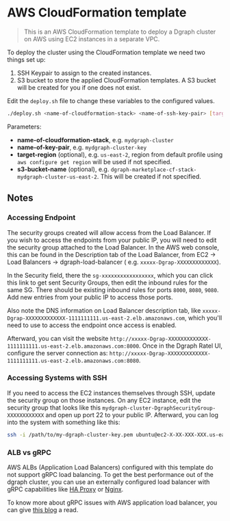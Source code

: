 # **AWS CloudFormation template**

> This is an AWS CloudFormation template to deploy a Dgraph cluster on AWS using EC2 instances in a separate VPC.

To deploy the cluster using the CloudFormation template we need two things set up:

1. SSH Keypair to assign to the created instances.
2. S3 bucket to store the applied CloudFormation templates.  A S3 bucket will be created for you if one does not exist.

Edit the `deploy.sh` file to change these variables to the configured values.

```sh
./deploy.sh <name-of-cloudformation-stack> <name-of-ssh-key-pair> [target-region] [s3-bucket-name]
```

Parameters:

* **name-of-cloudformation-stack**, e.g. `mydgraph-cluster`
* **name-of-key-pair**, e.g. `mydgraph-cluster-key`
* **target-region** (optional), e.g. `us-east-2`, region from default profile using `aws configure get region` will be used if not specified.
* **s3-bucket-name** (optional), e.g. `dgraph-marketplace-cf-stack-mydgraph-cluster-us-east-2`.  This will be created if not specified.


## **Notes**

### **Accessing Endpoint**

The security groups created will allow access from the Load Balancer. If you wish to access the endpoints from your public IP, you will need to edit the security group attached to the Load Balancer.  In the AWS web console, this can be found in the Description tab of the Load Balancer, from EC2 &rarr; Load Balancers &rarr; dgraph-load-balancer ( e.g. `xxxxx-Dgrap-XXXXXXXXXXXXX`).

In the Security field, there the `sg-xxxxxxxxxxxxxxxxx`, which you can click this link to get sent Security Groups, then edit the inbound rules for the same SG.  There should be existing inbound rules for ports `8000`, `8080`, `9080`.  Add new entries from your public IP to access those ports.

Also note the DNS information on Load Balancer description tab, like `xxxxx-Dgrap-XXXXXXXXXXXXX-1111111111.us-east-2.elb.amazonaws.com`, which you'll need to use to access the endpoint once access is enabled.  

Afterward, you can visit the website `http://xxxxx-Dgrap-XXXXXXXXXXXXX-1111111111.us-east-2.elb.amazonaws.com:8000`.  Once in the Dgraph Ratel UI, configure the server connection as: `http://xxxxx-Dgrap-XXXXXXXXXXXXX-1111111111.us-east-2.elb.amazonaws.com:8080`.

### **Accessing Systems with SSH**

If you need to access the EC2 instances themselves through SSH, update the security group on those instances. On any EC2 instance, edit the security group that looks like this `mydgraph-cluster-DgraphSecurityGroup-XXXXXXXXXXXX` and open up port 22 to your public IP.  Afterward, you can log into the system with something like this:

```bash
ssh -i /path/to/my-dgraph-cluster-key.pem ubuntu@ec2-X-XX-XXX-XXX.us-east-2.compute.amazonaws.com
```

### **ALB vs gRPC**

AWS ALBs (Application Load Balancers) configured with this template do not support gRPC load balancing. To get the best performance out of
the dgraph cluster, you can use an externally configured load balancer with gRPC capabilities like [HA Proxy](https://www.haproxy.com/blog/haproxy-1-9-2-adds-grpc-support/)
or [Nginx](https://www.nginx.com/blog/nginx-1-13-10-grpc/).

To know more about gRPC issues with AWS application load balancer, you can give [this blog](https://rokt.com/engineering_blog/learnings-grpc-aws/) a read.
